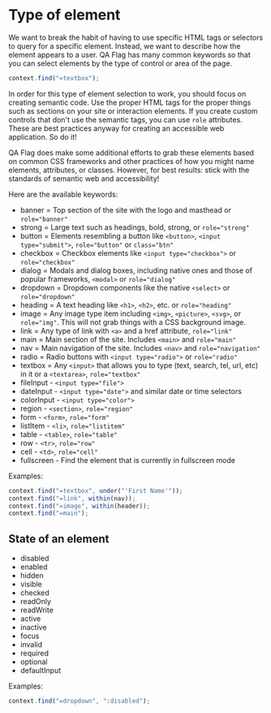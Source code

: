 # Type of element

We want to break the habit of having to use specific HTML tags or selectors to query for a specific element. Instead, we want to describe how the element appears to a user. QA Flag has many common keywords so that you can select elements by the type of control or area of the page.

```typescript
context.find("=textbox");
```

In order for this type of element selection to work, you should focus on creating semantic code. Use the proper HTML tags for the proper things such as sections on your site or interaction elements. If you create custom controls that don't use the semantic tags, you can use `role` attributes. These are best practices anyway for creating an accessible web application. So do it!

QA Flag does make some additional efforts to grab these elements based on common CSS frameworks and other practices of how you might name elements, attributes, or classes. However, for best results: stick with the standards of semantic web and accessibility!

Here are the available keywords:

- banner = Top section of the site with the logo and masthead or `role="banner"`
- strong = Large text such as headings, bold, strong, or `role="strong"`
- button = Elements resembling a button like `<button>`, `<input type="submit">`, `role="button"` or `class="btn"`
- checkbox = Checkbox elements like `<input type="checkbox">` or `role="checkbox"`
- dialog = Modals and dialog boxes, including native ones and those of popular frameworks, `<modal>` or `role="dialog"`
- dropdown = Dropdown components like the native `<select>` or `role="dropdown"`
- heading = A text heading like `<h1>`, `<h2>`, etc. or `role="heading"`
- image = Any image type item including `<img>`, `<picture>`, `<svg>`, or `role="img"`. This will not grab things with a CSS background image.
- link = Any type of link with `<a>` and a href attribute, `role="link"`
- main = Main section of the site. Includes `<main>` and `role="main"`
- nav = Main navigation of the site. Includes `<nav>` and `role="navigation"`
- radio = Radio buttons with `<input type="radio">` or `role="radio"`
- textbox = Any `<input>` that allows you to type (text, search, tel, url, etc) in it or a `<textarea>`, `role="textbox"`
- fileInput - `<input type="file">`
- dateInput - `<input type="date">` and similar date or time selectors
- colorInput - `<input type="color">`
- region - `<section>`, `role="region"`
- form - `<form>`, `role="form"`
- listItem - `<li>`, `role="listitem"`
- table - `<table>`, `role="table"`
- row - `<tr>`, `role="row"`
- cell - `<td>`, `role="cell"`
- fullscreen - Find the element that is currently in fullscreen mode

Examples:

```typescript
context.find("=textbox", under("'First Name'"));
context.find("=link", within(nav));
context.find("=image", within(header));
context.find("=main");
```

## State of an element

- disabled
- enabled
- hidden
- visible
- checked
- readOnly
- readWrite
- active
- inactive
- focus
- invalid
- required
- optional
- defaultInput

Examples:

```typescript
context.find("=dropdown", ":disabled");
```
